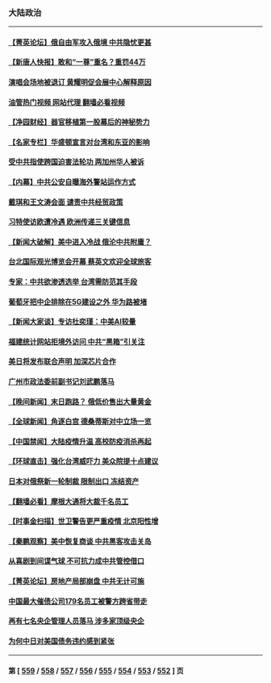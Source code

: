 ### 大陆政治
---
#### [【菁英论坛】俄自由军攻入俄境 中共隐忧更甚](../../pages/ncid277/n14004760.md?05271245) 
#### [【新唐人快报】敢和“一尊”重名？重罚44万](../../pages/ncid277/n14004794.md?05271245) 
#### [演唱会场地被退订 黄耀明促会展中心解释原因](../../pages/ncid277/n14004774.md?05271245) 
#### [油管热门视频 网站代理 翻墙必看视频](http://138.2.39.72:81/youtube.html?epic-marker?05271245)
#### [【净园财经】器官移植第一股幕后的神秘势力](../../pages/ncid277/n14004702.md?05271245) 
#### [【名家专栏】华盛顿宣言对台湾和东亚的影响](../../pages/ncid277/n14003915.md?05271245) 
#### [受中共指使跨国迫害法轮功 两加州华人被诉](../../pages/ncid277/n14004778.md?05271245) 
#### [【内幕】中共公安自曝海外警站运作方式](../../pages/ncid277/n14003947.md?05271245) 
#### [戴琪和王文涛会面 谴责中共经贸政策](../../pages/ncid277/n14004729.md?05271245) 
#### [习特使访欧遭冷遇 欧洲传递三关键信息](../../pages/ncid277/n14004671.md?05271245) 
#### [【新闻大破解】美中进入冷战 俄沦中共附庸？](../../pages/ncid277/n14004698.md?05271245) 
#### [台北国际观光博览会开幕 蔡英文欢迎全球旅客](../../pages/ncid277/n14004680.md?05271245) 
#### [专家：中共欲渗透选举 台湾需防范其手段](../../pages/ncid277/n14004255.md?05271245) 
#### [葡萄牙把中企排除在5G建设之外 华为路被堵](../../pages/ncid277/n14004587.md?05271245) 
#### [【新闻大家谈】专访杜奕瑾：中美AI较量](../../pages/ncid277/n14004656.md?05271245) 
#### [福建统计网站拒境外访问 中共“黑箱”引关注](../../pages/ncid277/n14004518.md?05271245) 
#### [美日将发布联合声明 加深芯片合作](../../pages/ncid277/n14004562.md?05271245) 
#### [广州市政法委前副书记刘武鹏落马](../../pages/ncid277/n14004514.md?05271245) 
#### [【晚间新闻】末日跑路？ 俄低价售出大量黄金](../../pages/ncid277/n14004469.md?05271245) 
#### [【全球新闻】角逐白宫 德桑蒂斯对中立场一览](../../pages/ncid277/n14004471.md?05271245) 
#### [【中国禁闻】大陆疫情升温 高校防疫消杀再起](../../pages/ncid277/n14004113.md?05271245) 
#### [【环球直击】强化台湾威吓力 美众院提十点建议](../../pages/ncid277/n14004128.md?05271245) 
#### [日本对俄祭新一轮制裁 限制出口 冻结资产](../../pages/ncid277/n14004445.md?05271245) 
#### [【翻墙必看】摩根大通将大裁千名员工](../../pages/ncid277/n14004261.md?05271245) 
#### [【时事金扫描】世卫警告更严重疫情 北京阳性增](../../pages/ncid277/n14004205.md?05271245) 
#### [【秦鹏观察】美中恢复商谈 中共黑客攻击关岛](../../pages/ncid277/n14004154.md?05271245) 
#### [从喜剧到间谍气球 不可抗力成中共管控借口](../../pages/ncid277/n14004064.md?05271245) 
#### [【菁英论坛】房地产局部崩盘 中共无计可施](../../pages/ncid277/n14004131.md?05271245) 
#### [中国最大催债公司179名员工被警方跨省带走](../../pages/ncid277/n14004086.md?05271245) 
#### [再有七名央企管理人员落马 涉多家顶级央企](../../pages/ncid277/n14003766.md?05271245) 
#### [为何中日对美国债务违约感到紧张](../../pages/ncid277/n14004016.md?05271245) 

---
#### 第 [ [559](./559.md?05271245) / [558](./558.md?05271245) / [557](./557.md?05271245) / [556](./556.md?05271245) / [555](./555.md?05271245) / [554](./554.md?05271245) / [553](./553.md?05271245) / [552](./552.md?05271245) ] 页
